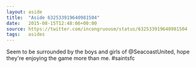 ```yaml
---
layout: aside
title:  "Aside 632533919640981504"
date:   2015-08-15T12:48:06+00:00
source: https://twitter.com/incongruousm/status/632533919640981504
tags:   asides
---
```


Seem to be surrounded by the boys and girls of @SeacoastUnited, hope they're enjoying the game more than me. #saintsfc